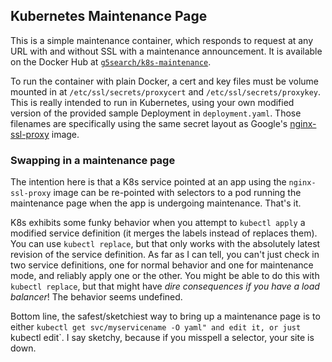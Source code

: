 ## Kubernetes Maintenance Page

This is a simple maintenance container, which responds to request at any URL with and without SSL with a maintenance announcement. It is available on the Docker Hub at [`g5search/k8s-maintenance`](https://hub.docker.com/r/g5search/k8s-maintenance/).

To run the container with plain Docker, a cert and key files must be volume mounted in at `/etc/ssl/secrets/proxycert` and `/etc/ssl/secrets/proxykey`. This is really intended to run in Kubernetes, using your own modified version of the provided sample Deployment in `deployment.yaml`. Those filenames are specifically using the same secret layout as Google's [nginx-ssl-proxy](https://github.com/GoogleCloudPlatform/nginx-ssl-proxy) image.

### Swapping in a maintenance page

The intention here is that a K8s service pointed at an app using the `nginx-ssl-proxy` image can be re-pointed with selectors to a pod running the maintenance page when the app is undergoing maintenance. That's it.

K8s exhibits some funky behavior when you attempt to `kubectl apply` a modified service definition (it merges the labels instead of replaces them). You can use `kubectl replace`, but that only works with the absolutely latest revision of the service definition. As far as I can tell, you can't just check in two service definitions, one for normal behavior and one for maintenance mode, and reliably apply one or the other. You might be able to do this with `kubectl replace`, but that might have *dire consequences if you have a load balancer*! The behavior seems undefined.

Bottom line, the safest/sketchiest way to bring up a maintenance page is to either `kubectl get svc/myservicename -O yaml" and edit it, or just `kubectl edit`. I say sketchy, because if you misspell a selector, your site is down.
